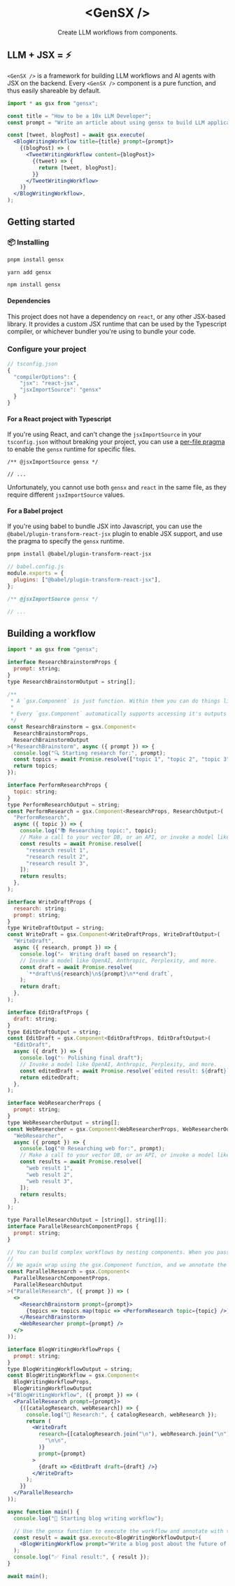 <h1 align="center">&lt;GenSX /&gt;</h1>

<p align="center">
  Create LLM workflows from components.
</p>

## LLM + JSX = ⚡️

`<GenSX />` is a framework for building LLM workflows and AI agents with JSX on the backend. Every `<GenSX />` component is a pure function, and thus easily shareable by default.

```jsx
import * as gsx from "gensx";

const title = "How to be a 10x LLM Developer";
const prompt = "Write an article about using gensx to build LLM applications";

const [tweet, blogPost] = await gsx.execute(
  <BlogWritingWorkflow title={title} prompt={prompt}>
    {(blogPost) => (
      <TweetWritingWorkflow content={blogPost}>
        {(tweet) => {
          return [tweet, blogPost];
        }}
      </TweetWritingWorkflow>
    )}
  </BlogWritingWorkflow>,
);
```

## Getting started

### 📦 Installing

```bash
pnpm install gensx
```

```bash
yarn add gensx
```

```bash
npm install gensx
```

#### Dependencies

This project does not have a dependency on `react`, or any other JSX-based library. It provides a custom JSX runtime that can be used by the Typescript compiler, or whichever bundler you're using to bundle your code.

### Configure your project

```ts
// tsconfig.json
{
  "compilerOptions": {
    "jsx": "react-jsx",
    "jsxImportSource": "gensx"
  }
}
```

#### For a React project with Typescript

If you're using React, and can't change the `jsxImportSource` in your `tsconfig.json` without breaking your project, you can use a [per-file pragma](https://www.typescriptlang.org/tsconfig/#jsxImportSource) to enable the `gensx` runtime for specific files.

```tsx
/** @jsxImportSource gensx */

// ...
```

Unfortunately, you cannot use both `gensx` and `react` in the same file, as they require different `jsxImportSource` values.

#### For a Babel project

If you're using babel to bundle JSX into Javascript, you can use the `@babel/plugin-transform-react-jsx` plugin to enable JSX support, and use the pragma to specify the `gensx` runtime.

```bash
pnpm install @babel/plugin-transform-react-jsx
```

```js
// babel.config.js
module.exports = {
  plugins: ["@babel/plugin-transform-react-jsx"],
};
```

```jsx
/** @jsxImportSource gensx */

// ...
```

## Building a workflow

```jsx
import * as gsx from "gensx";

interface ResearchBrainstormProps {
  prompt: string;
}
type ResearchBrainstormOutput = string[];

/**
 * A `gsx.Component` is just function. Within them you can do things like make calls to your vector DB, call APIs, or invoke models like OpenAI, Claude, Perplexity, and more.
 *
 * Every `gsx.Component` automatically supports accessing it's outputs by nesting a `child` function with no additional work required. For instance:
 */
const ResearchBrainstorm = gsx.Component<
  ResearchBrainstormProps,
  ResearchBrainstormOutput
>("ResearchBrainstorm", async ({ prompt }) => {
  console.log("🔍 Starting research for:", prompt);
  const topics = await Promise.resolve(["topic 1", "topic 2", "topic 3"]);
  return topics;
});

interface PerformResearchProps {
  topic: string;
}
type PerformResearchOutput = string;
const PerformResearch = gsx.Component<ResearchProps, ResearchOutput>(
  "PerformResearch",
  async ({ topic }) => {
    console.log("📚 Researching topic:", topic);
    // Make a call to your vector DB, or an API, or invoke a model like OpenAI, Anthropic, Perplexity, and more.
    const results = await Promise.resolve([
      "research result 1",
      "research result 2",
      "research result 3",
    ]);
    return results;
  },
);

interface WriteDraftProps {
  research: string;
  prompt: string;
}
type WriteDraftOutput = string;
const WriteDraft = gsx.Component<WriteDraftProps, WriteDraftOutput>(
  "WriteDraft",
  async ({ research, prompt }) => {
    console.log("✍️  Writing draft based on research");
    // Invoke a model like OpenAI, Anthropic, Perplexity, and more.
    const draft = await Promise.resolve(
      `**draft\n${research}\n${prompt}\n**end draft`,
    );
    return draft;
  },
);

interface EditDraftProps {
  draft: string;
}
type EditDraftOutput = string;
const EditDraft = gsx.Component<EditDraftProps, EditDraftOutput>(
  "EditDraft",
  async ({ draft }) => {
    console.log("✨ Polishing final draft");
    // Invoke a model like OpenAI, Anthropic, Perplexity, and more.
    const editedDraft = await Promise.resolve(`edited result: ${draft}`);
    return editedDraft;
  },
);

interface WebResearcherProps {
  prompt: string;
}
type WebResearcherOutput = string[];
const WebResearcher = gsx.Component<WebResearcherProps, WebResearcherOutput>(
  "WebResearcher",
  async ({ prompt }) => {
    console.log("🌐 Researching web for:", prompt);
    // Make a call to your vector DB, or an API, or invoke a model like OpenAI, Anthropic, Perplexity, and more.
    const results = await Promise.resolve([
      "web result 1",
      "web result 2",
      "web result 3",
    ]);
    return results;
  },
);

type ParallelResearchOutput = [string[], string[]];
interface ParallelResearchComponentProps {
  prompt: string;
}

// You can build complex workflows by nesting components. When you pass a child function to a component, it will be called with the output of that component, and you can use that output inside any child components. If you don't specify a function as a child, the result from that leaf node will be bubbled up as the final result.
//
// We again wrap using the gsx.Component function, and we annotate the output type with the type of the final result.
const ParallelResearch = gsx.Component<
  ParallelResearchComponentProps,
  ParallelResearchOutput
>("ParallelResearch", ({ prompt }) => (
  <>
    <ResearchBrainstorm prompt={prompt}>
      {topics => topics.map(topic => <PerformResearch topic={topic} />)}
    </ResearchBrainstorm>
    <WebResearcher prompt={prompt} />
  </>
));

interface BlogWritingWorkflowProps {
  prompt: string;
}
type BlogWritingWorkflowOutput = string;
const BlogWritingWorkflow = gsx.Component<
  BlogWritingWorkflowProps,
  BlogWritingWorkflowOutput
>("BlogWritingWorkflow", ({ prompt }) => (
  <ParallelResearch prompt={prompt}>
    {([catalogResearch, webResearch]) => {
      console.log("🧠 Research:", { catalogResearch, webResearch });
      return (
        <WriteDraft
          research={[catalogResearch.join("\n"), webResearch.join("\n")].join(
            "\n\n",
          )}
          prompt={prompt}
        >
          {draft => <EditDraft draft={draft} />}
        </WriteDraft>
      );
    }}
  </ParallelResearch>
));

async function main() {
  console.log("🚀 Starting blog writing workflow");

  // Use the gensx function to execute the workflow and annotate with the output type.
  const result = await gsx.execute<BlogWritingWorkflowOutput>(
    <BlogWritingWorkflow prompt="Write a blog post about the future of AI" />,
  );
  console.log("✅ Final result:", { result });
}

await main();
```
